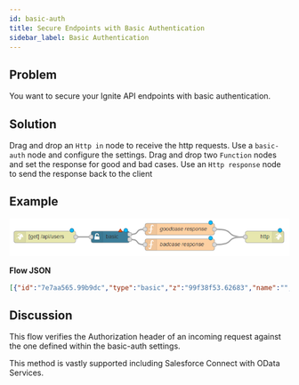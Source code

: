 ```yaml
---
id: basic-auth
title: Secure Endpoints with Basic Authentication
sidebar_label: Basic Authentication
---
```


## Problem

You want to secure your Ignite API endpoints with basic authentication.

## Solution

Drag and drop an <code class="node">Http in</code> node to receive the http requests.
Use a <code class="node">basic-auth</code> node and configure the settings.
Drag and drop two <code class="node">Function</code> nodes and set the response for good and bad cases.
Use an <code class="node">Http response</code> node to send the response back to the client

## Example

![](../assets/authentication/basic-auth.png)

<b>Flow JSON</b>
~~~json
[{"id":"7e7aa565.99b9dc","type":"basic","z":"99f38f53.62683","name":"","basicconfig":"","outputs":2,"x":310,"y":340,"wires":[["621d6bf8.a68bc4"],["dfa546fb.7bcc88"]]},{"id":"911dbe22.61ab7","type":"http in","z":"99f38f53.62683","name":"","url":"/api/users","method":"get","upload":false,"swaggerDoc":"","x":140,"y":340,"wires":[["7e7aa565.99b9dc"]]},{"id":"621d6bf8.a68bc4","type":"function","z":"99f38f53.62683","name":"goodcase response","func":"msg.statusCode = 200;\nmsg.payload = [\n    {\n    \"id\": 1,\n    \"name\": \"Ravi Kant Sharma\"\n    },\n    {\n      \"id\": 2,\n    \"name\": \"Bijay Shah\"\n    }\n    ]\nreturn msg;","outputs":1,"noerr":0,"x":490,"y":320,"wires":[["c015c4da.e88ce8"]]},{"id":"c015c4da.e88ce8","type":"http response","z":"99f38f53.62683","name":"","statusCode":"","headers":{},"x":710,"y":340,"wires":[]},{"id":"dfa546fb.7bcc88","type":"function","z":"99f38f53.62683","name":"badcase response","func":"msg.statusCode = 401;\nmsg.payload = {\n    \"message\" : \"username or password is wrong\"\n}\nreturn msg;","outputs":1,"noerr":0,"x":490,"y":360,"wires":[["c015c4da.e88ce8"]]}]
~~~

## Discussion

This flow verifies the Authorization header of an incoming request against the one defined within the basic-auth settings.

This method is vastly supported including Salesforce Connect with OData Services.